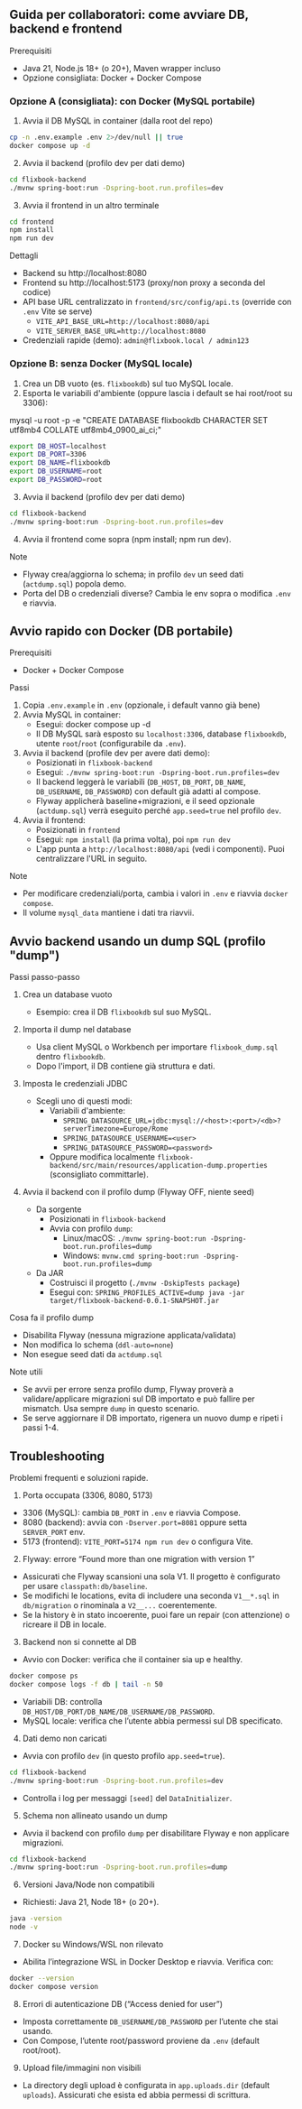 ## Guida per collaboratori: come avviare DB, backend e frontend

Prerequisiti
- Java 21, Node.js 18+ (o 20+), Maven wrapper incluso
- Opzione consigliata: Docker + Docker Compose

### Opzione A (consigliata): con Docker (MySQL portabile)

1) Avvia il DB MySQL in container (dalla root del repo)

```bash
cp -n .env.example .env 2>/dev/null || true
docker compose up -d
```

2) Avvia il backend (profilo dev per dati demo)

```bash
cd flixbook-backend
./mvnw spring-boot:run -Dspring-boot.run.profiles=dev
```

3) Avvia il frontend in un altro terminale

```bash
cd frontend
npm install
npm run dev
```

Dettagli
- Backend su http://localhost:8080
- Frontend su http://localhost:5173 (proxy/non proxy a seconda del codice)
- API base URL centralizzato in `frontend/src/config/api.ts` (override con `.env` Vite se serve)
	- `VITE_API_BASE_URL=http://localhost:8080/api`
	- `VITE_SERVER_BASE_URL=http://localhost:8080`
- Credenziali rapide (demo): `admin@flixbook.local / admin123`

### Opzione B: senza Docker (MySQL locale)

1) Crea un DB vuoto (es. `flixbookdb`) sul tuo MySQL locale.
2) Esporta le variabili d'ambiente (oppure lascia i default se hai root/root su 3306):

mysql -u root -p -e "CREATE DATABASE flixbookdb CHARACTER SET utf8mb4 COLLATE utf8mb4_0900_ai_ci;"

```bash
export DB_HOST=localhost
export DB_PORT=3306
export DB_NAME=flixbookdb
export DB_USERNAME=root
export DB_PASSWORD=root
```

3) Avvia il backend (profilo dev per dati demo)

```bash
cd flixbook-backend
./mvnw spring-boot:run -Dspring-boot.run.profiles=dev
```

4) Avvia il frontend come sopra (npm install; npm run dev).

Note
- Flyway crea/aggiorna lo schema; in profilo `dev` un seed dati (`actdump.sql`) popola demo.
- Porta del DB o credenziali diverse? Cambia le env sopra o modifica `.env` e riavvia.

## Avvio rapido con Docker (DB portabile)

Prerequisiti
- Docker + Docker Compose

Passi
1) Copia `.env.example` in `.env` (opzionale, i default vanno già bene)
2) Avvia MySQL in container:
	- Esegui: docker compose up -d
	- Il DB MySQL sarà esposto su `localhost:3306`, database `flixbookdb`, utente `root`/`root` (configurabile da `.env`).
3) Avvia il backend (profile dev per avere dati demo):
	- Posizionati in `flixbook-backend`
	- Esegui: `./mvnw spring-boot:run -Dspring-boot.run.profiles=dev`
	- Il backend leggerà le variabili (`DB_HOST`, `DB_PORT`, `DB_NAME`, `DB_USERNAME`, `DB_PASSWORD`) con default già adatti al compose.
	- Flyway applicherà baseline+migrazioni, e il seed opzionale (`actdump.sql`) verrà eseguito perché `app.seed=true` nel profilo `dev`.
4) Avvia il frontend:
	- Posizionati in `frontend`
	- Esegui: `npm install` (la prima volta), poi `npm run dev`
	- L'app punta a `http://localhost:8080/api` (vedi i componenti). Puoi centralizzare l'URL in seguito.

Note
- Per modificare credenziali/porta, cambia i valori in `.env` e riavvia `docker compose`.
- Il volume `mysql_data` mantiene i dati tra riavvii.

## Avvio backend usando un dump SQL (profilo "dump")

Passi passo-passo
1) Crea un database vuoto
	 - Esempio: crea il DB `flixbookdb` sul suo MySQL.

2) Importa il dump nel database
	 - Usa client MySQL o Workbench per importare `flixbook_dump.sql` dentro `flixbookdb`.
	 - Dopo l'import, il DB contiene già struttura e dati.

3) Imposta le credenziali JDBC
	 - Scegli uno di questi modi:
		 - Variabili d'ambiente:
			 - `SPRING_DATASOURCE_URL=jdbc:mysql://<host>:<port>/<db>?serverTimezone=Europe/Rome`
			 - `SPRING_DATASOURCE_USERNAME=<user>`
			 - `SPRING_DATASOURCE_PASSWORD=<password>`
		 - Oppure modifica localmente `flixbook-backend/src/main/resources/application-dump.properties` (sconsigliato committarle).

4) Avvia il backend con il profilo dump (Flyway OFF, niente seed)
	 - Da sorgente
		 - Posizionati in `flixbook-backend`
		 - Avvia con profilo `dump`:
			 - Linux/macOS: `./mvnw spring-boot:run -Dspring-boot.run.profiles=dump`
			 - Windows: `mvnw.cmd spring-boot:run -Dspring-boot.run.profiles=dump`
	 - Da JAR
		 - Costruisci il progetto (`./mvnw -DskipTests package`)
		 - Esegui con: `SPRING_PROFILES_ACTIVE=dump java -jar target/flixbook-backend-0.0.1-SNAPSHOT.jar`

Cosa fa il profilo dump
- Disabilita Flyway (nessuna migrazione applicata/validata)
- Non modifica lo schema (`ddl-auto=none`)
- Non esegue seed dati da `actdump.sql`

Note utili
- Se avvii per errore senza profilo dump, Flyway proverà a validare/applicare migrazioni sul DB importato e può fallire per mismatch. Usa sempre `dump` in questo scenario.
- Se serve aggiornare il DB importato, rigenera un nuovo dump e ripeti i passi 1-4.



## Troubleshooting

Problemi frequenti e soluzioni rapide.

1) Porta occupata (3306, 8080, 5173)
- 3306 (MySQL): cambia `DB_PORT` in `.env` e riavvia Compose.
- 8080 (backend): avvia con `-Dserver.port=8081` oppure setta `SERVER_PORT` env.
- 5173 (frontend): `VITE_PORT=5174 npm run dev` o configura Vite.

2) Flyway: errore “Found more than one migration with version 1”
- Assicurati che Flyway scansioni una sola V1. Il progetto è configurato per usare `classpath:db/baseline`.
- Se modifichi le locations, evita di includere una seconda `V1__*.sql` in `db/migration` o rinominala a `V2__...` coerentemente.
- Se la history è in stato incoerente, puoi fare un repair (con attenzione) o ricreare il DB in locale.

3) Backend non si connette al DB
- Avvio con Docker: verifica che il container sia up e healthy.
```bash
docker compose ps
docker compose logs -f db | tail -n 50
```
- Variabili DB: controlla `DB_HOST/DB_PORT/DB_NAME/DB_USERNAME/DB_PASSWORD`.
- MySQL locale: verifica che l’utente abbia permessi sul DB specificato.

4) Dati demo non caricati
- Avvia con profilo `dev` (in questo profilo `app.seed=true`).
```bash
cd flixbook-backend
./mvnw spring-boot:run -Dspring-boot.run.profiles=dev
```
- Controlla i log per messaggi `[seed]` del `DataInitializer`.

5) Schema non allineato usando un dump
- Avvia il backend con profilo `dump` per disabilitare Flyway e non applicare migrazioni.
```bash
cd flixbook-backend
./mvnw spring-boot:run -Dspring-boot.run.profiles=dump
```

6) Versioni Java/Node non compatibili
- Richiesti: Java 21, Node 18+ (o 20+).
```bash
java -version
node -v
```

7) Docker su Windows/WSL non rilevato
- Abilita l’integrazione WSL in Docker Desktop e riavvia. Verifica con:
```bash
docker --version
docker compose version
```

8) Errori di autenticazione DB (“Access denied for user”)
- Imposta correttamente `DB_USERNAME/DB_PASSWORD` per l’utente che stai usando.
- Con Compose, l’utente root/password proviene da `.env` (default root/root).

9) Upload file/immagini non visibili
- La directory degli upload è configurata in `app.uploads.dir` (default `uploads`). Assicurati che esista ed abbia permessi di scrittura.

